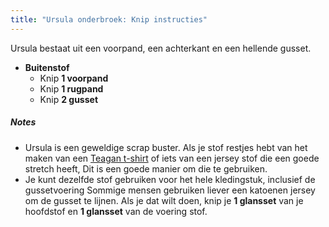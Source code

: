 ```yaml
---
title: "Ursula onderbroek: Knip instructies"
---
```


Ursula bestaat uit een voorpand, een achterkant en een hellende gusset.

- **Buitenstof**
  - Knip **1 voorpand**
  - Knip **1 rugpand**
  - Knip **2 gusset**

<Note>

##### Notes

- Ursula is een geweldige scrap buster. Als je stof restjes hebt van het maken van een [Teagan t-shirt](/ontwerpen/teagan/) of iets van een jersey stof die een goede stretch heeft, Dit is een goede manier om die te gebruiken.
- Je kunt dezelfde stof gebruiken voor het hele kledingstuk, inclusief de gussetvoering Sommige mensen gebruiken liever een katoenen jersey om de gusset te lijnen. Als je dat wilt doen, knip je **1 glansset** van je hoofdstof en **1 glansset** van de voering stof.

</Note>

